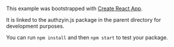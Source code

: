This example was bootstrapped with [Create React App](https://github.com/facebook/create-react-app).

It is linked to the authzyin.js package in the parent directory for development purposes.

You can run `npm install` and then `npm start` to test your package.

